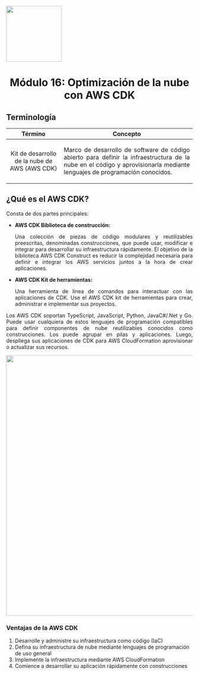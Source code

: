 <p align="left">
  <img src="https://semanadelcannabis.cayetano.edu.pe/assets/img/logo-upch.png" width="150">
  <h1 align="center">Módulo 16: Optimización de la nube con AWS CDK</h1>
</p>

## Terminología
| Término  | Concepto  |
| :------------: | :------------: |
| Kit de desarrollo de la nube de AWS (AWS CDK)  | <p align="justify">Marco de desarrollo de software de código abierto para definir la infraestructura de la nube en el código y aprovisionarla mediante lenguajes de programación conocidos.</p>  |

## ¿Qué es el AWS CDK?
Consta de dos partes principales:

- **AWS CDK Biblioteca de construcción:** <p align="justify">Una colección de piezas de código modulares y reutilizables preescritas, denominadas construcciones, que puede usar, modificar e integrar para desarrollar su infraestructura rápidamente. El objetivo de la biblioteca AWS CDK Construct es reducir la complejidad necesaria para definir e integrar los AWS servicios juntos a la hora de crear aplicaciones.</p>

- **AWS CDK Kit de herramientas:** <p align="justify">Una herramienta de línea de comandos para interactuar con las aplicaciones de CDK. Use el AWS CDK kit de herramientas para crear, administrar e implementar sus proyectos.</p>

<p align="justify">
Los AWS CDK soportan TypeScript, JavaScript, Python, JavaC#/.Net y Go. Puede usar cualquiera de estos lenguajes de programación compatibles para definir componentes de nube reutilizables conocidos como construcciones. Los puede agrupar en pilas y aplicaciones. Luego, despliega sus aplicaciones de CDK para AWS CloudFormation aprovisionar o actualizar sus recursos.</p>

<p align= "center">
  <img src="https://github.com/EdwinJaraOFC/CDRPersonal/assets/150296803/7992aecb-ce66-4dcd-9678-2cc877b64a9a" width="700">
</p>

### Ventajas de la AWS CDK

1. Desarrolle y administre su infraestructura como código (IaC)
2. Defina su infraestructura de nube mediante lenguajes de programación de uso general
3. Implemente la infraestructura mediante AWS CloudFormation
4. Comience a desarrollar su aplicación rápidamente con construcciones
